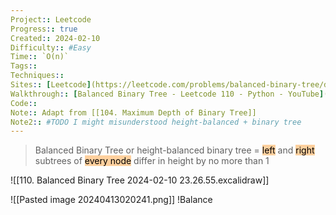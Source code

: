 ```yaml
---
Project:: Leetcode
Progress:: true
Created:: 2024-02-10
Difficulty:: #Easy 
Time:: `O(n)`
Tags:: 
Techniques:: 
Sites:: [Leetcode](https://leetcode.com/problems/balanced-binary-tree/description/)
Walkthrough:: [Balanced Binary Tree - Leetcode 110 - Python - YouTube](https://www.youtube.com/watch?v=QfJsau0ItOY)
Code:: 
Note:: Adapt from [[104. Maximum Depth of Binary Tree]] 
Note2:: #TODO I might misunderstood height-balanced + binary tree
---
```


> Balanced Binary Tree or height-balanced binary tree = <mark style="background: #FFB86CA6;">left</mark> and <mark style="background: #FFB86CA6;">right</mark> subtrees of <mark style="background: #FFB86CA6;">every node</mark> differ in height by no more than 1



![[110. Balanced Binary Tree 2024-02-10 23.26.55.excalidraw]]





![[Pasted image 20240413020241.png]]
!Balance